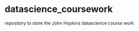 datascience_coursework
======================

repository to store the John Hopkins datascience course work
